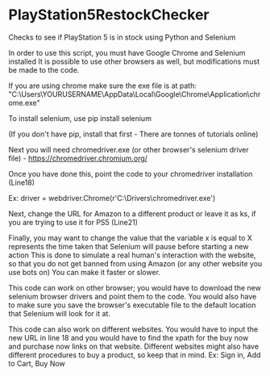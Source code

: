 # PlayStation5RestockChecker
Checks to see if PlayStation 5 is in stock using Python and Selenium

In order to use this script, you must have Google Chrome and Selenium installed
It is possible to use other browsers as well, but modifications must be made to the code.

If you are using chrome make sure the exe file is at path: "C:\Users\YOURUSERNAME\AppData\Local\Google\Chrome\Application\chrome.exe"

To install selenium, use pip install selenium

(If you don't have pip, install that first -  There are tonnes of tutorials online)

Next you will need chromedriver.exe (or other browser's selenium driver file) - https://chromedriver.chromium.org/

Once you have done this, point the code to your chromedriver installation (Line18) 

Ex: driver = webdriver.Chrome(r'C:\Drivers\chromedriver.exe')

Next, change the URL for Amazon to a different product or leave it as ks, if you are trying to use it for PS5 (Line21)

Finally, you may want to change the value that the variable x is equal to
X represents the time taken that Selenium will pause before starting a new action
This is done to simulate a real human's interaction with the website, so that you do not get banned from using Amazon (or any other website you use bots on)
You can make it faster or slower.

This code can work on other browser; you would have to download the new selenium browser drivers and point them to the code. You would also have to make sure you save the 
browser's executable file to the default location that Selenium will look for it at.

This code can also work on different websites. You would have to input the new URL in line 18 and you would have to find the xpath for the buy now and purchase now links 
on that website. Different websites might also have different procedures to buy a product, so keep that in mind. Ex: Sign in, Add to Cart, Buy Now
